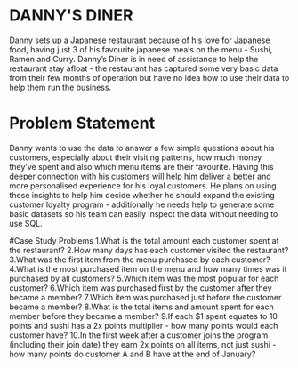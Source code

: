 # DANNY'S DINER
Danny sets up a Japanese restaurant because of his love for Japanese food,
having just 3 of his favourite
japanese meals on the menu - Sushi, Ramen and Curry.
Danny’s Diner is in need of assistance to help the restaurant stay afloat - the
restaurant has captured some
very basic data from their few months of operation but have no idea how to use
their data to help them run the business.

# Problem Statement
Danny wants to use the data to answer a few simple questions about his
customers, especially about their visiting patterns,
how much money they’ve spent and also which menu items are their favourite.
Having this deeper connection with his customers will help him deliver a better
and more personalised experience for his loyal customers.
He plans on using these insights to help him decide whether he should expand
the existing customer loyalty program - additionally he
needs help to generate some basic datasets so his team can easily inspect the
data without needing to use SQL.

#Case Study Problems
1.What is the total amount each customer spent at the restaurant?
2.How many days has each customer visited the restaurant?
3.What was the first item from the menu purchased by each customer?
4.What is the most purchased item on the menu and how many times was it
purchased by all customers?
5.Which item was the most popular for each customer?
6.Which item was purchased first by the customer after they became a member?
7.Which item was purchased just before the customer became a member?
8.What is the total items and amount spent for each member before they became a
member?
9.If each $1 spent equates to 10 points and sushi has a
2x points multiplier - how many points would each customer have?
10.In the first week after a customer joins the program
(including their join date) they earn 2x points on all items,
not just sushi - how many points do customer A and B have at the end of January?